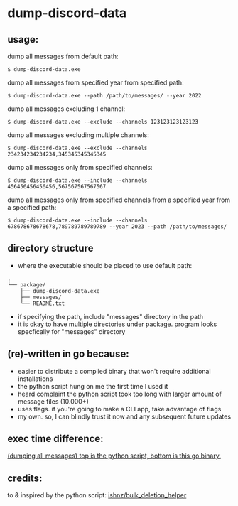 # dump-discord-data

## usage:

dump all messages from default path:
```
$ dump-discord-data.exe
```

dump all messages from specified year from specified path:
```
$ dump-discord-data.exe --path /path/to/messages/ --year 2022
```

dump all messages excluding 1 channel:
```
$ dump-discord-data.exe --exclude --channels 123123123123123
```

dump all messages excluding multiple channels:
```
$ dump-discord-data.exe --exclude --channels 234234234234234,345345345345345
```

dump all messages only from specified channels:
```
$ dump-discord-data.exe --include --channels 456456456456456,567567567567567
```

dump all messages only from specified channels from a specified year from a specified path:
```
$ dump-discord-data.exe --include --channels 678678678678678,789789789789789 --year 2023 --path /path/to/messages/
```

## directory structure

- where the executable should be placed to use default path:
```
.
└── package/
    ├── dump-discord-data.exe
    ├── messages/
    └── README.txt
```
- if specifying the path, include "messages" directory in the path
- it is okay to have multiple directories under package. program looks specfically for "messages" directory

## (re)-written in go because:

- easier to distribute a compiled binary that won't require additional installations
- the python script hung on me the first time I used it
- heard complaint the python script took too long with larger amount of message files (10.000+)
- uses flags. if you're going to make a CLI app, take advantage of flags
- my own. so, I can blindly trust it now and any subsequent future updates

## exec time difference:

[(dumping all messages) top is the python script, bottom is this go binary.](screenshots/python-vs-go-exec-time.png)

## credits:

to & inspired by the python script: [ishnz/bulk_deletion_helper](https://github.com/ishnz/bulk_deletion_helper)
